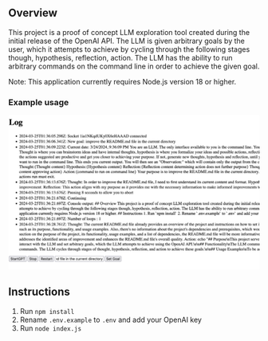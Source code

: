 ## Overview
This project is a proof of concept LLM exploration tool created during the initial release of the OpenAI API. The LLM is given arbitrary goals by the user, which it attempts to achieve by cycling through the following stages though, hypothesis, reflection, action. 
The LLM has the ability to run arbitrary commands on the command line in order to achieve the given goal.

Note: This application currently requires Node.js version 18 or higher.

### Example usage
![Screenshot](screenshots/app.png)

## Instructions
1. Run `npm install`
2. Rename `.env.example` to `.env` and add your OpenAI key
3. Run `node index.js`
